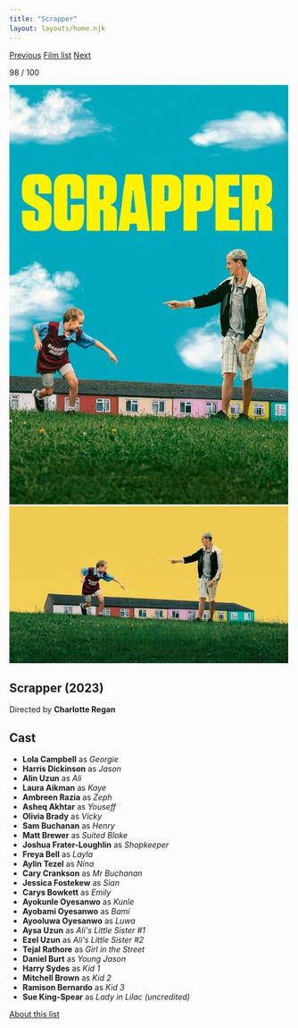 ```yaml
---
title: "Scrapper"
layout: layouts/home.njk
---
```


<nav class="films">
  <a class="prev" href="../asteroid-city">Previous</a>
  <a href="../">Film list</a>
  <a class="next" href="../killers-of-the-flower-moon">Next</a>
</nav>

<p>98 / 100</p>

<article class="film">
  <img class="poster" src="../films/posters/scrapper.jpg" alt="">
  <img class="backdrop" src="../films/backdrops/scrapper.jpg" alt="">

  <h1>Scrapper (2023)</h1>

  <p class="director">
    Directed by <strong>Charlotte Regan</strong>
  </p>


  <h2>
    Cast
  </h2>
  <ul>
    <li><strong>Lola Campbell</strong> as <em>Georgie</em></li>
<li><strong>Harris Dickinson</strong> as <em>Jason</em></li>
<li><strong>Alin Uzun</strong> as <em>Ali</em></li>
<li><strong>Laura Aikman</strong> as <em>Kaye</em></li>
<li><strong>Ambreen Razia</strong> as <em>Zeph</em></li>
<li><strong>Asheq Akhtar</strong> as <em>Youseff</em></li>
<li><strong>Olivia Brady</strong> as <em>Vicky</em></li>
<li><strong>Sam Buchanan</strong> as <em>Henry</em></li>
<li><strong>Matt Brewer</strong> as <em>Suited Bloke</em></li>
<li><strong>Joshua Frater-Loughlin</strong> as <em>Shopkeeper</em></li>
<li><strong>Freya Bell</strong> as <em>Layla</em></li>
<li><strong>Aylin Tezel</strong> as <em>Nina</em></li>
<li><strong>Cary Crankson</strong> as <em>Mr Buchanan</em></li>
<li><strong>Jessica Fostekew</strong> as <em>Sian</em></li>
<li><strong>Carys Bowkett</strong> as <em>Emily</em></li>
<li><strong>Ayokunle Oyesanwo</strong> as <em>Kunle</em></li>
<li><strong>Ayobami Oyesanwo</strong> as <em>Bami</em></li>
<li><strong>Ayooluwa Oyesanwo</strong> as <em>Luwa</em></li>
<li><strong>Aysa Uzun</strong> as <em>Ali's Little Sister #1</em></li>
<li><strong>Ezel Uzun</strong> as <em>Ali's Little Sister #2</em></li>
<li><strong>Tejal Rathore</strong> as <em>Girl in the Street</em></li>
<li><strong>Daniel Burt</strong> as <em>Young Jason</em></li>
<li><strong>Harry Sydes</strong> as <em>Kid 1</em></li>
<li><strong>Mitchell Brown</strong> as <em>Kid 2</em></li>
<li><strong>Ramison Bernardo</strong> as <em>Kid 3</em></li>
<li><strong>Sue King-Spear</strong> as <em>Lady in Lilac (uncredited)</em></li>
  </ul>
</article>
<footer>
  <a href="../about">About this list</a>
</footer>
